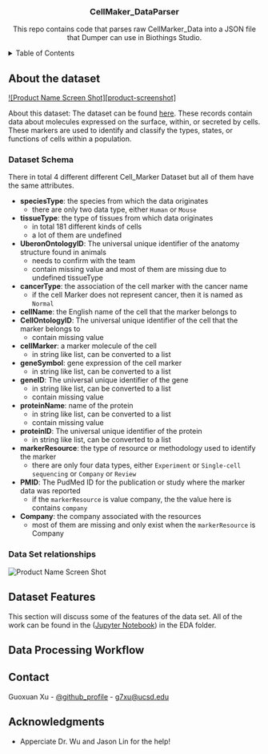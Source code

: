<!-- PROJECT LOGO -->
<br />
<div align="center">
<h3 align="center">CellMaker_DataParser</h3>

  <p align="center">
    This repo contains code that parses raw CellMarker_Data into a JSON file that Dumper can use in Biothings Studio.
    <br />
    </p>
</div>


<!-- TABLE OF CONTENTS -->
<details>
  <summary>Table of Contents</summary>
  <ol>
    <li>
      <a href="#about-the-project">About the dataset</a>
    </li>
    <li>
      <a href="#getting-started">Dataset Features</a>
    </li>
    <li><a href="#usage">Data Processing Workflow</a></li>
    <li><a href="#contact">Contact</a></li>
    <li><a href="#acknowledgments">Acknowledgments</a></li>
  </ol>
</details>



<!-- ABOUT THE PROJECT -->
## About the dataset

[![Product Name Screen Shot][product-screenshot]](https://example.com)

About this dataset:
The dataset can be found [here](http://xteam.xbio.top/CellMarker/download.jsp). These records contain data about molecules expressed on the surface, within, or secreted by cells. These markers are used to identify and classify the types, states, or functions of cells within a population. 

### Dataset Schema
There in total 4 different different Cell_Marker Dataset but all of them have the same attributes.
- **speciesType**: the species from which the data originates
    - there are only two data type, either `Human` or `Mouse`
- **tissueType**: the type of tissues from which data originates
    - in total 181 different kinds of cells
    - a lot of them are undefined
- **UberonOntologyID**: The universal unique identifier of the anatomy structure found in animals 
    - needs to confirm with the team
    - contain missing value and most of them are missing due to undefined tissueType
- **cancerType**: the association of the cell marker with the cancer name
    - if the cell Marker does not represent cancer, then it is named as `Normal`
- **cellName**: the English name of the cell that the marker belongs to
- **CellOntologyID**: The universal unique identifier of the cell that the marker belongs to
    - contain missing value
- **cellMarker**: a marker molecule of the cell
    - in string like list, can be converted to a list
- **geneSymbol**: gene expression of the cell marker
    - in string like list, can be converted to a list
- **geneID**: The universal unique identifier of the gene
    - in string like list, can be converted to a list
    - contain missing value
- **proteinName**: name of the protein
    - in string like list, can be converted to a list
    - contain missing value
- **proteinID**: The universal unique identifier of the protein
    - in string like list, can be converted to a list
- **markerResource**: the type of resource or methodology used to identify the marker
    - there are only four data types, either `Experiment` or `Single-cell sequencing` or `Company` or `Review`
- **PMID**: The PudMed ID for the publication or study where the marker data was reported
    - if the `markerResource` is  value company, the the value here is contains `company`
- **Company**: the company associated with the resources
    - most of them are missing and only exist when the `markerResource` is Company

### Data Set relationships
![Product Name Screen Shot](image/CellMarker_Data_relationships.png)

<!-- Dataset Features -->
## Dataset Features
This section will discuss some of the features of the data set. All of the work can be found in the ([Jupyter Notebook](https://github.com/g7xu/CellMaker_DataParser/blob/main/eda/all_cell_eda.ipynb)) in the EDA folder.



<!-- Data Processing Workflow -->
## Data Processing Workflow



<!-- CONTACT -->
## Contact

Guoxuan Xu - [@github_profile](https://github.com/g7xu) - g7xu@ucsd.edu


<!-- ACKNOWLEDGMENTS -->
## Acknowledgments

* Apperciate Dr. Wu and Jason Lin for the help!

